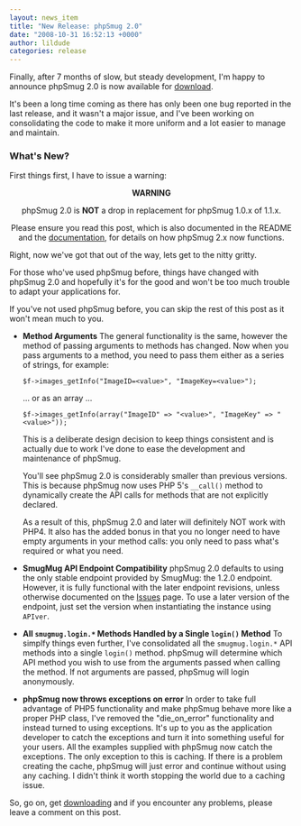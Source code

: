 ```yaml
---
layout: news_item
title: "New Release: phpSmug 2.0"
date: "2008-10-31 16:52:13 +0000"
author: lildude
categories: release
---
```


Finally, after 7 months of slow, but steady development, I'm happy to announce phpSmug 2.0 is now available for [download](http://phpsmug.com/download).

It's been a long time coming as there has only been one bug reported in the last release, and it wasn't a major issue, and I've been working on consolidating the code to make it more uniform and a lot easier to manage and maintain.

### What's New?
First things first, I have to issue a warning:

<div class="center-block bg-warning" style="text-align:center">
    <p><strong>WARNING</strong></p>
    <p>phpSmug 2.0 is <strong>NOT</strong> a drop in replacement for phpSmug 1.0.x of 1.1.x.</p>
<p>Please ensure you read this post, which is also documented in the README and the <a href="http://phpsmug.com/docs">documentation</a>, for details on how phpSmug 2.x now functions.</p>
</div>

Right, now we've got that out of the way, lets get to the nitty gritty.

For those who've used phpSmug before, things have changed with phpSmug 2.0 and hopefully it's for the good and won't be too much trouble to adapt your applications for.

If you've not used phpSmug before, you can skip the rest of this post as it won't mean much to you.

* **Method Arguments**
  The general functionality is the same, however the method of passing arguments to methods has changed.
  Now when you pass arguments to a method, you need to pass them either as a series of strings, for example:

  ```
  $f->images_getInfo("ImageID=<value>", "ImageKey=<value>");
  ```

    &hellip; or as an array &hellip;

  ```
  $f->images_getInfo(array("ImageID" => "<value>", "ImageKey" => "<value>"));
  ```

  This is a deliberate design decision to keep things consistent and is actually due to work I've done to ease the development and maintenance of phpSmug.

  You'll see phpSmug 2.0 is considerably smaller than previous versions.  This is because phpSmug now uses PHP 5's `__call()` method to dynamically create the API calls for methods that are not explicitly declared.

  As a result of this, phpSmug 2.0 and later will definitely NOT work with PHP4.
It also has the added bonus in that you no longer need to have empty arguments in your method calls: you only need to pass what's required or what you need.

* **SmugMug API Endpoint Compatibility**
  phpSmug 2.0 defaults to using the only stable endpoint provided by SmugMug: the 1.2.0 endpoint.  However, it is fully functional with the later endpoint revisions, unless otherwise documented on the [Issues](https://github.com/lildude/phpSmug/issues/) page. To use a later version of the endpoint, just set the version when instantiating the instance using `APIver`.

* **All `smugmug.login.*` Methods Handled by a Single `login()` Method**
  To simplfy things even further, I've consolidated all the `smugmug.login.*` API methods into a single `login()` method.
phpSmug will determine which API method you wish to use from the arguments passed when calling the method. If not arguments are passed, phpSmug will login anonymously.

* **phpSmug now throws exceptions on error**
  In order to take full advantage of PHP5 functionality and make phpSmug behave more like a proper PHP class, I've removed the "die_on_error" functionality and instead turned to using exceptions. It's up to you as the application developer to catch the exceptions and turn it into something useful for your users.  All the examples supplied with phpSmug now catch the exceptions.
The only exception to this is caching.  If there is a problem creating the cache, phpSmug will just error and continue without using any caching.  I didn't think it worth stopping the world due to a caching issue.

So, go on, get [downloading](http://phpsmug.com/download) and if you encounter any problems, please leave a comment on this post.
